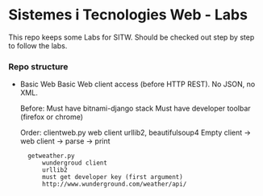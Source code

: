 # Sistemes i Tecnologies Web - Labs #


This repo keeps some Labs for SITW. Should be checked out step by step
to follow the labs.

### Repo structure ###

* Basic Web
    Basic Web client access (before HTTP REST). No JSON, no XML.

    Before:
        Must have bitnami-django stack
        Must have developer toolbar (firefox or chrome)

    Order:
        clientweb.py
            web client
            urllib2, beautifulsoup4
            Empty client -> web client -> parse -> print

        getweather.py
            wundergroud client
            urllib2
            must get developer key (first argument)
            http://www.wunderground.com/weather/api/
